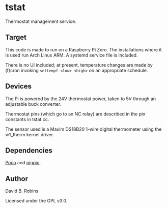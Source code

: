 # tstat

Thermostat management service.

## Target

This code is made to run on a Raspberry Pi Zero. The installations where it is used run Arch Linux ARM. A systemd service file is included.

There is no UI included; at present, temperature changes are made by (f)cron invoking `settempf <low> <high>` on an appropriate schedule.

## Devices

The Pi is powered by the 24V thermostat power, taken to 5V through an adjustable buck converter.

Thermostat pins (which go to an NC relay) are described in the pin constants in tstat.cc.

The sensor used is a Maxim DS18B20 1-wire digital thermometer using the w1_therm kernel driver.

## Dependencies

[Poco](https://pocoproject.org/) and [pigpio](https://abyz.me.uk/rpi/pigpio/).

## Author

David B. Robins

Licensed under the GPL v3.0.
